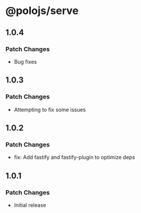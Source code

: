 # @polojs/serve

## 1.0.4

### Patch Changes

- Bug fixes

## 1.0.3

### Patch Changes

- Attempting to fix some issues

## 1.0.2

### Patch Changes

- fix: Add fastify and fastify-plugin to optimize deps

## 1.0.1

### Patch Changes

- Initial release
